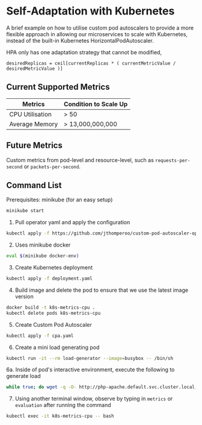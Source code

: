 # Self-Adaptation with Kubernetes
A brief example on how to utilise custom pod autoscalers to provide a more flexible approach in allowing our microservices to scale with Kubernetes, instead of the built-in Kubernetes HorizontalPodAutoscaler.

HPA only has one adaptation strategy that cannot be modified,
```
desiredReplicas = ceil[currentReplicas * ( currentMetricValue / desiredMetricValue )]
```

## Current Supported Metrics
| Metrics         | Condition to Scale Up |
|-----------------|-----------------------|
| CPU Utilisation |          > 50         |
| Average Memory  | > 13,000,000,000      |

## Future Metrics
Custom metrics from pod-level and resource-level, such as `requests-per-second` or `packets-per-second`.

## Command List

Prerequisites: minikube (for an easy setup)
```bash
minikube start
```

1. Pull operator yaml and apply the configuration
```bash 
kubectl apply -f https://github.com/jthomperoo/custom-pod-autoscaler-operator/releases/download/v1.3.0/cluster.yaml
```

2. Uses minikube docker
```bash
eval $(minikube docker-env)
```
3. Create Kubernetes deployment
```bash
kubectl apply -f deployment.yaml
```
4. Build image and delete the pod to ensure that we use the latest image version
```bash
docker build -t k8s-metrics-cpu .
kubectl delete pods k8s-metrics-cpu
```

5. Create Custom Pod Autoscaler
```bash
kubectl apply -f cpa.yaml
```

6. Create a mini load generating pod
```bash
kubectl run -it --rm load-generator --image=busybox -- /bin/sh
```
6a. Inside of pod's interactive environment, execute the following to generate load
```bash
while true; do wget -q -O- http://php-apache.default.svc.cluster.local; done
```

7. Using another terminal window, observe by typing in `metrics` or `evaluation` after running the command
```bash
kubectl exec -it k8s-metrics-cpu -- bash
```